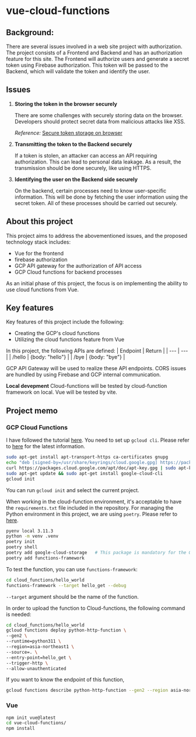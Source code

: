 # vue-cloud-functions

## Background:
There are several issues involved in a web site project with authorization.
The project consists of a Frontend and Backend and has an authorization feature for this site.
The Frontend will authorize users and generate a secret token using Firebase authorization.
This token will be passed to the Backend, which will validate the token and identify the user.

## Issues
1. **Storing the token in the browser securely**

   There are some challenges with securely storing data on the browser. 
   Developers should protect secret data from malicious attacks like XSS.

   *Reference:* [Secure token storage on browser](https://zenn.dev/peg/articles/e69de52ed12381)

2. **Transmitting the token to the Backend securely**

   If a token is stolen, an attacker can access an API requiring authorization. This can lead to personal data leakage. As a result, the transmission should be done securely, like using HTTPS.

3. **Identifying the user on the Backend side securely**

   On the backend, certain processes need to know user-specific information. This will be done by fetching the user information using the secret token. All of these processes should be carried out securely.


## About this project
This project aims to address the abovementioned issues, and the proposed technology stack includes:
- Vue for the frontend
- firebase authorization
- GCP API gateway for the authorization of API access
- GCP Cloud functions for backend processes

As an initial phase of this project, the focus is on implementing the ability to use cloud functions from Vue.

## Key features
Key features of this project include the following:
- Creating the GCP's cloud functions
- Utilizing the cloud functions feature from Vue

In this project, the following APIs are defined:
| Endpoint | Return |
| --- | --- |
| /hello | {body: "hello"} |
| /bye | {body: "bye"} |

GCP API Gateway will be used to realize these API endpoints.
CORS issues are hundled by using Firebase and GCP internal communication.

**Local devepment**
Cloud-functions will be tested by cloud-function framework on local.
Vue will be tested by vite.

## Project memo
### GCP Cloud Functions
I have followed the tutorial [here](https://cloud.google.com/functions/docs/tutorials/http?hl=ja).
You need to set up `gcloud cli`. Please refer to [here](https://cloud.google.com/sdk/docs/install?hl=ja#deb) for the latest information.
```bash
sudo apt-get install apt-transport-https ca-certificates gnupg
echo "deb [signed-by=/usr/share/keyrings/cloud.google.gpg] https://packages.cloud.google.com/apt cloud-sdk main" | sudo tee -a /etc/apt/sources.list.d/google-cloud-sdk.list
curl https://packages.cloud.google.com/apt/doc/apt-key.gpg | sudo apt-key --keyring /usr/share/keyrings/cloud.google.gpg add -
sudo apt-get update && sudo apt-get install google-cloud-cli
gcloud init
```
You can run `gcloud init` and select the current project.

When working in the cloud-function environment, it's acceptable to have the `requirements.txt` file included in the repository. For managing the Python environment in this project, we are using `poetry`.
Please refer to [here](https://cloud.google.com/python/docs/setup?hl=ja#linux).
```bash
pyenv local 3.11.3
python -m venv .venv
poetry init
poetry shell
poetry add google-cloud-storage   # This package is mandatory for the GCP project.
poetry add functions-framework
```

To test the function, you can use `functions-framework`:
```bash
cd cloud_functions/hello_world
functions-framework --target hello_get --debug
```
`--target` argument should be the name of the function.

In order to upload the function to Cloud-functions, the following command is needed:
```bash
cd cloud_functions/hello_world
gcloud functions deploy python-http-function \
--gen2 \
--runtime=python311 \
--region=asia-northeast1 \
--source=. \
--entry-point=hello_get \
--trigger-http \
--allow-unauthenticated
```

If you want to know the endpoint of this function, 
```bash
gcloud functions describe python-http-function --gen2 --region asia-northeast1 --format="value(serviceConfig.uri)"
```

### Vue
```bash
npm init vue@latest
cd vue-cloud-functions/
npm install
```


